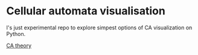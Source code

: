 # Cellular automata visualisation

I's just experimental repo to explore simpest options of CA visualization on Python.

[CA theory](https://mathworld.wolfram.com/ElementaryCellularAutomaton.html)